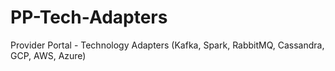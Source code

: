 # PP-Tech-Adapters
Provider Portal - Technology Adapters (Kafka, Spark, RabbitMQ, Cassandra, GCP, AWS, Azure)
